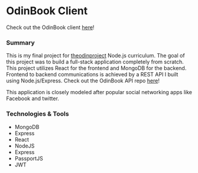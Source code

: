 # OdinBook Client

Check out the OdinBook client [here](https://odinbook-client-e9jw.onrender.com/)!

### Summary

This is my final project for [theodinproject](https://www.theodinproject.com/lessons/nodejs-odin-book) Node.js curriculum. The goal of this project was to build a full-stack application completely from scratch. This project utilizes React for the frontend and MongoDB for the backend. Frontend to backend communications is achieved by a REST API I built using Node.js/Express. Check out the OdinBook API repo [here](https://github.com/fpsbowser/odinbook_api)!

This application is closely modeled after popular social networking apps like Facebook and twitter.

### Technologies & Tools

<ul>
<li>MongoDB</li>
<li>Express</li>
<li>React</li>
<li>NodeJS</li>
<li>Express</li>
<li>PassportJS</li>
<li>JWT</li>
</ul>
